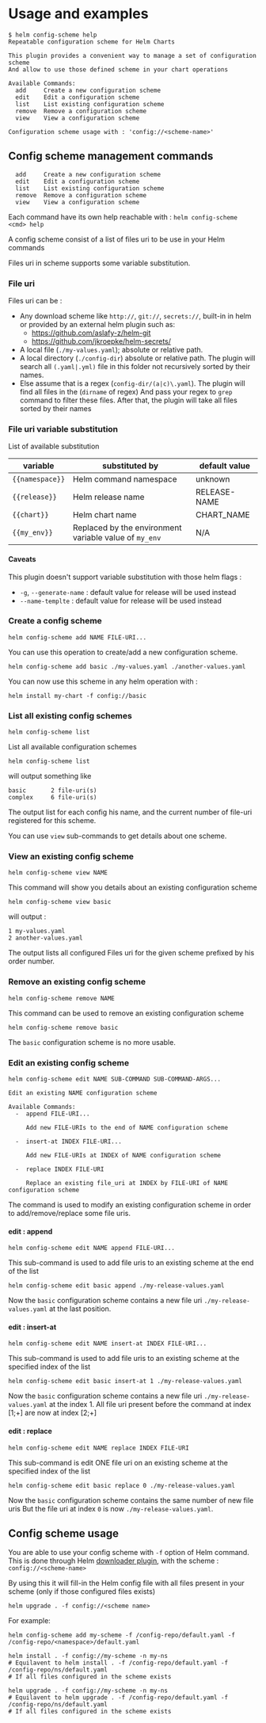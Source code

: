 # Usage and examples

```
$ helm config-scheme help
Repeatable configuration scheme for Helm Charts

This plugin provides a convenient way to manage a set of configuration scheme
And allow to use those defined scheme in your chart operations

Available Commands:
  add     Create a new configuration scheme
  edit    Edit a configuration scheme
  list    List existing configuration scheme
  remove  Remove a configuration scheme
  view    View a configuration scheme

Configuration scheme usage with : 'config://<scheme-name>'
```

## Config scheme management commands

```
  add     Create a new configuration scheme
  edit    Edit a configuration scheme
  list    List existing configuration scheme
  remove  Remove a configuration scheme
  view    View a configuration scheme
```

Each command have its own help reachable with : `helm config-scheme <cmd> help`

A config scheme consist of a list of files uri to be use in your Helm commands

Files uri in scheme supports some variable substitution.

### File uri

Files uri can be :

- Any download scheme like `http://`, `git://`, `secrets://`, built-in in helm or provided by an external helm plugin such as:
  - https://github.com/aslafy-z/helm-git
  - https://github.com/jkroepke/helm-secrets/
- A local file (`./my-values.yaml`); absolute or relative path.
- A local directory (`./config-dir`) absolute or relative path.
  The plugin will search all `(.yaml|.yml)` file in this folder not recursively sorted by their names.
- Else assume that is a regex (`config-dir/(a|c)\.yaml`).
  The plugin will find all files in the (`dirname` of regex)
  And pass your regex to `grep` command to filter these files.
  After that, the plugin will take all files sorted by their names

### File uri variable substitution

List of available substitution

| variable        | substituted by                                         | default value |
| --------------- | ------------------------------------------------------ | ------------- |
| `{{namespace}}` | Helm command namespace                                 | unknown       |
| `{{release}}`   | Helm release name                                      | RELEASE-NAME  |
| `{{chart}}`     | Helm chart name                                        | CHART_NAME    |
| `{{my_env}}`    | Replaced by the environment variable value of `my_env` | N/A           |

#### Caveats

This plugin doesn't support variable substitution with those helm flags :

- `-g`, `--generate-name` : default value for release will be used instead
- `--name-templte` : default value for release will be used instead

### Create a config scheme

```
helm config-scheme add NAME FILE-URI...
```

You can use this operation to create/add a new configuration scheme.

`helm config-scheme add basic ./my-values.yaml ./another-values.yaml`

You can now use this scheme in any helm operation with :

`helm install my-chart -f config://basic`

### List all existing config schemes

```
helm config-scheme list
```

List all available configuration schemes

`helm config-scheme list`

will output something like

```
basic       2 file-uri(s)
complex     6 file-uri(s)
```

The output list for each config his name, and the current number of file-uri registered for this scheme.

You can use `view` sub-commands to get details about one scheme.

### View an existing config scheme

`helm config-scheme view NAME`

This command will show you details about an existing configuration scheme

`helm config-scheme view basic`

will output :

```
1 my-values.yaml
2 another-values.yaml
```

The output lists all configured Files uri for the given scheme prefixed by his order number.

### Remove an existing config scheme

`helm config-scheme remove NAME`

This command can be used to remove an existing configuration scheme

`helm config-scheme remove basic`

The `basic` configuration scheme is no more usable.

### Edit an existing config scheme

```
helm config-scheme edit NAME SUB-COMMAND SUB-COMMAND-ARGS...

Edit an existing NAME configuration scheme

Available Commands:
  -  append FILE-URI...

     Add new FILE-URIs to the end of NAME configuration scheme

  -  insert-at INDEX FILE-URI...

     Add new FILE-URIs at INDEX of NAME configuration scheme

  -  replace INDEX FILE-URI

     Replace an existing file_uri at INDEX by FILE-URI of NAME configuration scheme
```

The command is used to modify an existing configuration scheme in order to add/remove/replace some file uris.

#### edit : append

`helm config-scheme edit NAME append FILE-URI...`

This sub-command is used to add file uris to an existing scheme at the end of the list

`helm config-scheme edit basic append ./my-release-values.yaml`

Now the `basic` configuration scheme contains a new file uri `./my-release-values.yaml` at the last position.

#### edit : insert-at

`helm config-scheme edit NAME insert-at INDEX FILE-URI...`

This sub-command is used to add file uris to an existing scheme at the specified index of the list

`helm config-scheme edit basic insert-at 1 ./my-release-values.yaml`

Now the `basic` configuration scheme contains a new file uri `./my-release-values.yaml` at the index 1.
All file uri present before the command at index [1;+] are now at index [2;+]

#### edit : replace

`helm config-scheme edit NAME replace INDEX FILE-URI`

This sub-command is edit ONE file uri on an existing scheme at the specified index of the list

`helm config-scheme edit basic replace 0 ./my-release-values.yaml`

Now the `basic` configuration scheme contains the same number of new file uris
But the file uri at index `0` is now `./my-release-values.yaml`.

## Config scheme usage

You are able to use your config scheme with `-f` option of Helm command.
This is done through Helm [downloader plugin](https://helm.sh/docs/topics/plugins/#downloader-plugins),
with the scheme : `config://<scheme-name>`

By using this it will fill-in the Helm config file with all files present in your scheme (only if those configured files exists)

```
helm upgrade . -f config://<scheme name>
```

For example:

```
helm config-scheme add my-scheme -f /config-repo/default.yaml -f /config-repo/<namespace>/default.yaml

helm install . -f config://my-scheme -n my-ns
# Equilavent to helm install . -f /config-repo/default.yaml -f /config-repo/ns/default.yaml
# If all files configured in the scheme exists

helm upgrade . -f config://my-scheme -n my-ns
# Equilavent to helm upgrade . -f /config-repo/default.yaml -f /config-repo/ns/default.yaml
# If all files configured in the scheme exists
```
